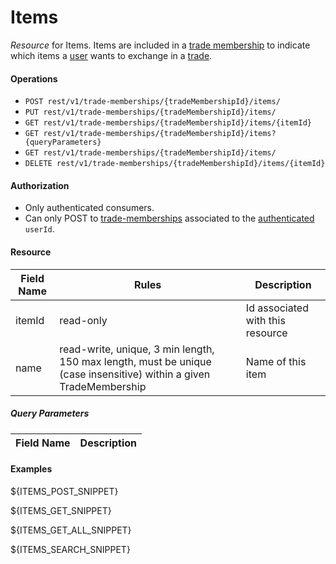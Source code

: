Items
=================
_Resource_ for Items. Items are included in a [trade membership][1] to indicate which items a [user][2] wants to exchange in a [trade][3].  

#### Operations
* `POST rest/v1/trade-memberships/{tradeMembershipId}/items/`
* `PUT rest/v1/trade-memberships/{tradeMembershipId}/items/`
* `GET rest/v1/trade-memberships/{tradeMembershipId}/items/{itemId}`
* `GET rest/v1/trade-memberships/{tradeMembershipId}/items?{queryParameters}`
* `GET rest/v1/trade-memberships/{tradeMembershipId}/items/`
* `DELETE rest/v1/trade-memberships/{tradeMembershipId}/items/{itemId}`

#### Authorization
* Only authenticated consumers.
* Can only POST to [trade-memberships][1] associated to the [authenticated][4] `userId`.

#### Resource
| Field Name | Rules | Description |
| ---------- | ----- | ----------- |
itemId | read-only | Id associated with this resource
name | read-write, unique, 3 min length, 150 max length, must be unique (case insensitive) within a given TradeMembership | Name of this item

##### Query Parameters
| Field Name | Description |
| ---------- | ----------- |

#### Examples
${ITEMS_POST_SNIPPET}

${ITEMS_GET_SNIPPET}

${ITEMS_GET_ALL_SNIPPET}

${ITEMS_SEARCH_SNIPPET}

[1]: trade-memberships.md
[2]: users.md
[3]: trades.md
[4]: authentications.md